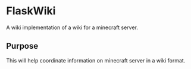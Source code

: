 # FlaskWiki
 A wiki implementation of a wiki for a minecraft server.

## Purpose
This will help coordinate information on minecraft server in a wiki format. 
